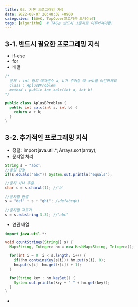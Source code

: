 ```yaml
---
title: 03. 기본 프로그래밍 지식
date: 2022-08-07 20:48:32 +0900
categories: [BOOK, TopCoder알고리즘 트레이닝]
tags: [algorithm]  # TAG는 반드시 소문자로 이루어져야함!
---
```


## 3-1. 반드시 필요한 프로그래밍 지식
* if-else
* for
* 배열

```java
/*
  문제 : int 형의 매개변수 a, b가 주어질 때 a+b를 리턴하세요
  class : AplusBProblem
  method : public int calc(int a, int b)
*/

public class AplusBProblem {
  public int calc(int a, int b) {
    return a + b;
  }
}
```

## 3-2. 추가적인 프로그래밍 지식
* 정렬 : import java.util.*; Arrays.sort(array);
* 문자열 처리
```java
String s = "abc";
//동일 판정
if(s.equals("abc")) System.out.println("equals");

//문자 하나 추출
char c = s.charAt(1); //'b'

//문자열 연결
s = "def" + s + "ghi"; //defabcghi

//문자열 자르기
s = s.substring(3,3); //"abc"
```
* 연관 배열
```java
import java.util.*;

void countStrings(String[] s) {
  Map<String, Integer> hm = new HashMap<String, Integer>();

  for(int i = 0; i < s.length; i++) {
    if(!hm.containsKey(s[i])) hm.put(s[i], 0);
    hm.put(s[i], hm.get(s[i]) + 1);
  }

  for(String key : hm.keySet() {
    System.out.println(key + " " + hm.get(key));
  }
}
```
*
